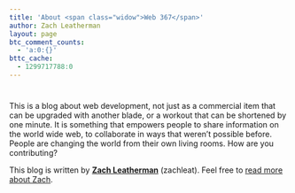 ```yaml
---
title: 'About <span class="widow">Web 367</span>'
author: Zach Leatherman
layout: page
btc_comment_counts:
  - 'a:0:{}'
bttc_cache:
  - 1299717788:0
---
```

# 

This is a blog about web development, not just as a commercial item that can be upgraded with another blade, or a workout that can be shortened by one minute. It is something that empowers people to share information on the world wide web, to collaborate in ways that weren’t possible before. People are changing the world from their own living rooms. How are you contributing?

This blog is written by [**Zach Leatherman**][1] (zachleat). Feel free to [read more about Zach][2].

 [1]: http://www.zachleat.com/web/about-me/
 [2]: //www.zachleat.com/web/about-me/